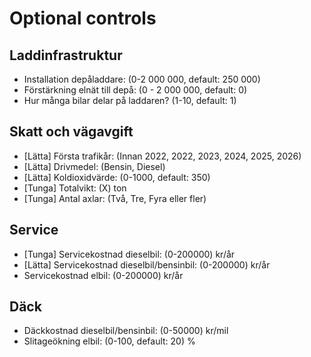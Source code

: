 # Optional controls

## Laddinfrastruktur ##

- Installation depåladdare: (0-2 000 000, default: 250 000)
- Förstärkning elnät till depå: (0 - 2 000 000, default: 0)
- Hur många bilar delar på laddaren? (1-10, default: 1)

## Skatt och vägavgift

- [Lätta] Första trafikår: (Innan 2022, 2022, 2023, 2024, 2025, 2026)
- [Lätta] Drivmedel: (Bensin, Diesel)
- [Lätta] Koldioxidvärde: (0-1000, default: 350)
- [Tunga] Totalvikt: (X) ton
- [Tunga] Antal axlar: (Två, Tre, Fyra eller fler)

## Service ##

- [Tunga] Servicekostnad dieselbil: (0-200000) kr/år
- [Lätta] Servicekostnad dieselbil/bensinbil: (0-200000) kr/år
- Servicekostnad elbil: (0-200000) kr/år

## Däck ##

- Däckkostnad dieselbil/bensinbil: (0-50000) kr/mil
- Slitageökning elbil: (0-100, default: 20) %